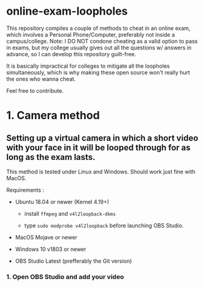 # online-exam-loopholes
This repository compiles a couple of methods to cheat in an online exam, which involves a Personal Phone/Computer, preferably not inside a campus/college. 
Note: I DO NOT condone cheating as a valid option to pass in exams, but my college usually gives out all the questions w/ answers in advance, so I can develop this repository guilt-free.

It is basically impractical for colleges to mitigate all the loopholes simultaneously, which is why making these open source won't really hurt the ones who wanna cheat.

Feel free to contribute.

# 1. Camera method

## Setting up a virtual camera in which a short video with your face in it will be looped through for as long as the exam lasts.

This method is tested under Linux and Windows. Should work just fine with MacOS. 

Requirements :

- Ubuntu 18.04 or newer (Kernel 4.19+)

  - install `ffmpeg` and `v4l2loopback-dkms`

  - type `sudo modprobe v4l2loopback` before launching OBS Studio.

- MacOS Mojave or newer
- Windows 10 v1803 or newer
- OBS Studio Latest (prefferably the Git version)

### 1. Open OBS Studio and add your video
